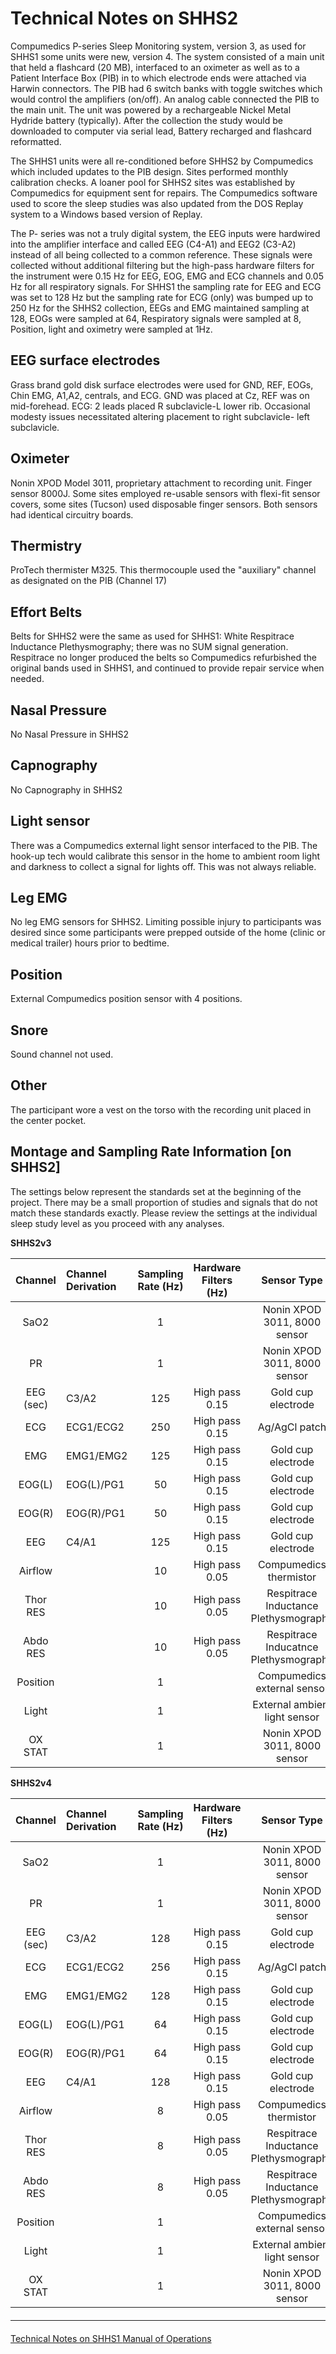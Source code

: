 # Technical Notes on SHHS2

Compumedics P-series Sleep Monitoring system, version 3, as used for SHHS1 some units were new, version 4. The system consisted of a main unit that held a flashcard (20 MB), interfaced to an oximeter as well as to a Patient Interface Box (PIB) in to which electrode ends were attached via Harwin connectors. The PIB had 6 switch banks with toggle switches which would control the amplifiers (on/off). An analog cable connected the PIB to the main unit. The unit was powered by a rechargeable Nickel Metal Hydride battery (typically). After the collection the study would be downloaded to computer via serial lead, Battery recharged and flashcard reformatted.

The SHHS1 units were all re-conditioned before SHHS2 by Compumedics which included updates to the PIB design.  Sites performed monthly calibration checks.   A loaner pool for SHHS2 sites was established by Compumedics for equipment sent for repairs.  The Compumedics software used to score the sleep studies was also updated from the DOS Replay system to a Windows based version of Replay.

The P- series was not a truly digital system, the EEG inputs were hardwired into the amplifier interface and called EEG (C4-A1) and EEG2 (C3-A2) instead of all being collected to a common reference. These signals were collected without additional filtering but the high-pass hardware filters for the instrument were 0.15 Hz for EEG, EOG, EMG and ECG channels and 0.05 Hz for all respiratory signals. For SHHS1 the sampling rate for EEG and ECG was set to 128 Hz but the sampling rate for ECG (only) was bumped up to 250 Hz for the SHHS2 collection, EEGs and EMG maintained sampling at 128, EOGs were sampled at 64, Respiratory signals were sampled at 8, Position, light and oximetry were sampled at 1Hz.

## EEG surface electrodes
Grass brand gold disk surface electrodes were used for GND, REF, EOGs, Chin EMG, A1,A2, centrals, and ECG. GND was placed at Cz, REF was on mid-forehead. ECG: 2 leads placed R subclavicle-L lower rib. Occasional modesty issues necessitated altering placement to right subclavicle- left subclavicle.

## Oximeter
Nonin XPOD Model 3011, proprietary attachment to recording unit. Finger sensor 8000J. Some sites employed re-usable sensors with flexi-fit sensor covers, some sites (Tucson) used disposable finger sensors. Both sensors had identical circuitry boards.

## Thermistry
ProTech  thermister M325.  This thermocouple  used the "auxiliary" channel as designated on the PIB (Channel 17)

## Effort Belts
Belts for SHHS2 were the same as used for SHHS1: White Respitrace Inductance Plethysmography; there was no SUM signal generation. Respitrace no longer produced the belts so Compumedics refurbished the original bands used in SHHS1, and continued to provide repair service when needed.

## Nasal Pressure
No Nasal Pressure in SHHS2

## Capnography
No Capnography in SHHS2

## Light sensor
There was a Compumedics external light sensor interfaced to the PIB. The hook-up tech would calibrate this sensor in the home to ambient room light and darkness to collect a signal for lights off. This was not always reliable.

## Leg EMG
No leg EMG sensors for SHHS2. Limiting possible injury to participants was desired since some participants were prepped outside of the home (clinic or medical trailer) hours prior to bedtime.

## Position
External Compumedics position sensor with 4 positions.

## Snore
Sound channel not used.

## Other
The participant wore a vest on the torso with the recording unit placed in the center pocket.

## Montage and Sampling Rate Information [on SHHS2]

The settings below represent the standards set at the beginning of the project. There may be a small proportion of studies and signals that do not match these standards exactly. Please review the settings at the individual sleep study level as you proceed with any analyses.

<b>SHHS2v3</b>

|  Channel  |   Channel Derivation  |  Sampling Rate (Hz)  |  Hardware Filters (Hz)  |              Sensor Type                 |
|:---------:|:----------------------|:--------------------:|:-----------------------:|:----------------------------------------:|
| SaO2      |                       |    1                 |                         | Nonin XPOD 3011, 8000 sensor             |
| PR        |                       |    1                 |                         | Nonin XPOD 3011, 8000 sensor             |
| EEG (sec) | C3/A2                 |  125                 |  High pass 0.15         | Gold cup electrode                       |
| ECG       | ECG1/ECG2             |  250                 |  High pass 0.15         | Ag/AgCl patch                            |
| EMG       | EMG1/EMG2             |  125                 |  High pass 0.15         | Gold cup electrode                       |
| EOG(L)    | EOG(L)/PG1            |   50                 |  High pass 0.15         | Gold cup electrode                       |
| EOG(R)    | EOG(R)/PG1            |   50                 |  High pass 0.15         | Gold cup electrode                       |
| EEG       | C4/A1                 |  125                 |  High pass 0.15         | Gold cup electrode                       |
| Airflow   |                       |   10                 |  High pass 0.05         | Compumedics thermistor                   |
| Thor RES  |                       |   10                 |  High pass 0.05         | Respitrace Inductance Plethysmography    |
| Abdo RES  |                       |   10                 |  High pass 0.05         | Respitrace Inducatnce Plethysmography    |
| Position  |                       |    1                 |                         | Compumedics external sensor              |
| Light     |                       |    1                 |                         | External ambient light sensor            |
| OX STAT   |                       |    1                 |                         | Nonin XPOD 3011, 8000 sensor             |

<b>SHHS2v4</b>

|  Channel  |   Channel Derivation  |  Sampling Rate (Hz)  |  Hardware Filters (Hz)  |              Sensor Type                 |
|:---------:|:----------------------|:--------------------:|:-----------------------:|:----------------------------------------:|
| SaO2      |                       |    1                 |                         | Nonin XPOD 3011, 8000 sensor             |
| PR        |                       |    1                 |                         | Nonin XPOD 3011, 8000 sensor             |
| EEG (sec) | C3/A2                 |  128                 |  High pass 0.15         | Gold cup electrode                       |
| ECG       | ECG1/ECG2             |  256                 |  High pass 0.15         | Ag/AgCl patch                            |
| EMG       | EMG1/EMG2             |  128                 |  High pass 0.15         | Gold cup electrode                       |
| EOG(L)    | EOG(L)/PG1            |   64                 |  High pass 0.15         | Gold cup electrode                       |
| EOG(R)    | EOG(R)/PG1            |   64                 |  High pass 0.15         | Gold cup electrode                       |
| EEG       | C4/A1                 |  128                 |  High pass 0.15         | Gold cup electrode                       |
| Airflow   |                       |    8                 |  High pass 0.05         | Compumedics thermistor                   |
| Thor RES  |                       |    8                 |  High pass 0.05         | Respitrace Inductance Plethysmography    |
| Abdo RES  |                       |    8                 |  High pass 0.05         | Respitrace Inductance Plethysmography    |
| Position  |                       |    1                 |                         | Compumedics external sensor              |
| Light     |                       |    1                 |                         | External ambient light sensor            |
| OX STAT   |                       |    1                 |                         | Nonin XPOD 3011, 8000 sensor             |


<hr class="soften" style="margin-top: 20px;margin-bottom: 20px;"/>

<div class="center">
<div class="btn-group">
  <a href=":pages_path:/4-equipment-shhs1.md" class="btn btn-default">
    <span class="glyphicon glyphicon-chevron-left"></span>
    Technical Notes on SHHS1
  </a>

  <a href=":pages_path:/mop/6-00-mop-toc.md" class="btn btn-success">
    Manual of Operations
    <span class="glyphicon glyphicon-chevron-right"></span>
  </a>
</div>
</div>
